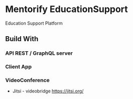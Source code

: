 # Mentorify EducationSupport

Education Support Platform

## Build With

### API REST / GraphQL server

### Client App

### VideoConference

- Jitsi - videobridge https://jitsi.org/
